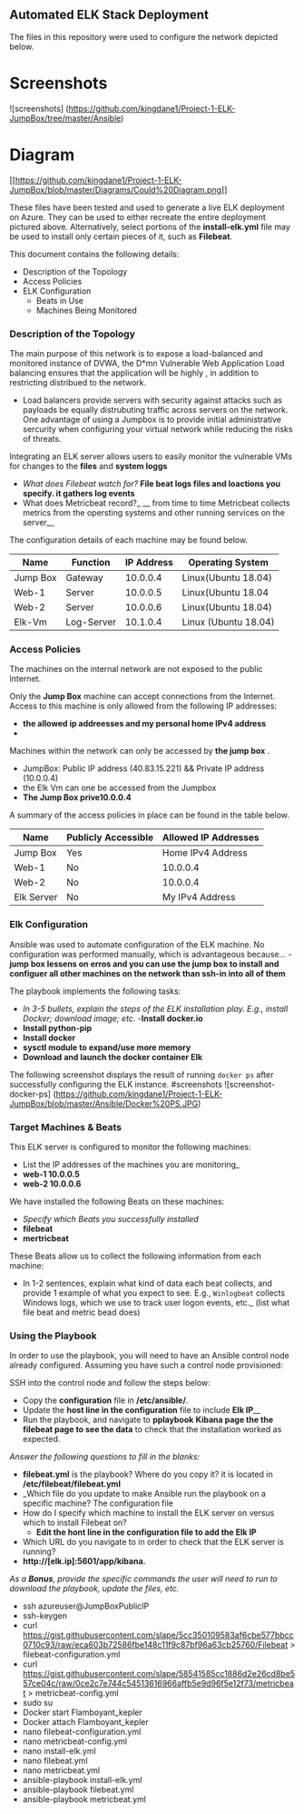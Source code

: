 ## Automated ELK Stack Deployment

The files in this repository were used to configure the network depicted below.

# Screenshots 
![screenshots] (https://github.com/kingdane1/Project-1-ELK-JumpBox/tree/master/Ansible)

# Diagram 
[[https://github.com/kingdane1/Project-1-ELK-JumpBox/blob/master/Diagrams/Could%20Diagram.png]]


These files have been tested and used to generate a live ELK deployment on Azure. They can be used to either recreate the entire deployment pictured above. Alternatively, select portions of the __install-elk.yml__ file may be used to install only certain pieces of it, such as __Filebeat__.


This document contains the following details:
- Description of the Topology
- Access Policies
- ELK Configuration
  - Beats in Use
  - Machines Being Monitored


### Description of the Topology

The main purpose of this network is to expose a load-balanced and monitored instance of DVWA, the D*mn Vulnerable Web Application
Load balancing ensures that the application will be highly , in addition to restricting distribued to the network.
- Load balancers provide servers with security against attacks such as payloads be equally distrubuting traffic across servers on the network. One advantage of using a Jumpbox is to provide initial administrative sercurity when configuring your virtual network while reducing the risks of threats.

Integrating an ELK server allows users to easily monitor the vulnerable VMs for changes to the __files__ and __system loggs__
- _What does Filebeat watch for?_
__File beat logs files and loactions you specify. it gathers log events__
-  What does Metricbeat record?_
__ from time to time Metricbeat collects metrics from the opersting systems and other running services on the server__

The configuration details of each machine may be found below.

| Name     | Function | IP Address | Operating System |
|----------|----------|------------|------------------|
| Jump Box | Gateway  | 10.0.0.4   | Linux(Ubuntu 18.04)  |
| Web-1    | Server   | 10.0.0.5   | Linux(Ubuntu 18.04   |
| Web-2    | Server   | 10.0.0.6   | Linux(Ubuntu 18.04)  |
| Elk-Vm   |Log-Server| 10.1.0.4   | Linux (Ubuntu 18.04) |     

### Access Policies

The machines on the internal network are not exposed to the public Internet. 

Only the __Jump Box__ machine can accept connections from the Internet. Access to this machine is only allowed from the following IP addresses:
- __the allowed ip addreesses and my personal home IPv4 address__
- 

Machines within the network can only be accessed by __the jump box__ .
- JumpBox: Public IP address (40.83.15.221) && Private IP address (10.0.0.4) 
- the Elk Vm can one be accessed from the Jumpbox
-  __The Jump Box  prive10.0.0.4__

A summary of the access policies in place can be found in the table below.

| Name     | Publicly Accessible | Allowed IP Addresses |
|----------|---------------------|----------------------|
| Jump Box | Yes                 | Home IPv4 Address    |
| Web-1    | No                  | 10.0.0.4             |
| Web-2    | No                  | 10.0.0.4             |
|Elk Server| No                  | My IPv4 Address      |

### Elk Configuration

Ansible was used to automate configuration of the ELK machine. No configuration was performed manually, which is advantageous because...
-__jump box lessens on erros and you can use the jump box to install and configuer all other machines on the network than ssh-in into all of them__

The playbook implements the following tasks:
- _In 3-5 bullets, explain the steps of the ELK installation play. E.g., install Docker; download image; etc._
-__Install docker.io__
- __Install python-pip__
- __Install docker__
- __sysctl module to expand/use more memory__
- __Download and launch the docker container Elk__ 

The following screenshot displays the result of running `docker ps` after successfully configuring the ELK instance.
#screenshots
![screenshot-docker-ps] (https://github.com/kingdane1/Project-1-ELK-JumpBox/blob/master/Ansible/Docker%20PS.JPG)

### Target Machines & Beats
This ELK server is configured to monitor the following machines:
- List the IP addresses of the machines you are monitoring_
- __web-1 10.0.0.5__
- __web-2  10.0.0.6__

We have installed the following Beats on these machines:
- _Specify which Beats you successfully installed_
- __filebeat__
- __mertricbeat__

These Beats allow us to collect the following information from each machine:
- In 1-2 sentences, explain what kind of data each beat collects, and provide 1 example of what you expect to see. E.g., `Winlogbeat` collects Windows logs, which we use to track user logon events, etc._ (list what file beat and metric bead does)

### Using the Playbook
In order to use the playbook, you will need to have an Ansible control node already configured. Assuming you have such a control node provisioned: 

SSH into the control node and follow the steps below:
- Copy the __configuration__ file in __/etc/ansible/__.
- Update the __host line in the configuration__ file to include __Elk IP____
- Run the playbook, and navigate to __pplaybook__ __Kibana page the the filebeat page to see the data__ to check that the installation worked as expected.

_Answer the following questions to fill in the blanks:_
- __filebeat.yml__ is the playbook? Where do you copy it? it is located in  __/etc/filebeat/filebeat.yml__
- _Which file do you update to make Ansible run the playbook on a specific machine? The configuration file
- How do I specify which machine to install the ELK server on versus which to install Filebeat on?
    - __Edit the hont line in the configuration file to add the Elk IP__
- Which URL do you navigate to in order to check that the ELK server is running?
- __http://[elk.ip]:5601/app/kibana.__

_As a **Bonus**, provide the specific commands the user will need to run to download the playbook, update the files, etc._
- ssh azureuser@JumpBoxPublicIP
 - ssh-keygen
 - curl https://gist.githubusercontent.com/slape/5cc350109583af6cbe577bbcc0710c93/raw/eca603b72586fbe148c11f9c87bf96a63cb25760/Filebeat > filebeat-configuration.yml
 - curl https://gist.githubusercontent.com/slape/58541585cc1886d2e26cd8be557ce04c/raw/0ce2c7e744c54513616966affb5e9d96f5e12f73/metricbeat > metricbeat-config.yml
 - sudo su
 - Docker start Flamboyant_kepler
 - Docker attach Flamboyant_kepler
 - nano filebeat-configuration.yml
 - nano metricbeat-config.yml
 - nano install-elk.yml
 - nano filebeat.yml
 - nano metricbeat.yml
 - ansible-playbook install-elk.yml
 - ansible-playbook filebeat.yml
 - ansible-playbook metricbeat.yml
